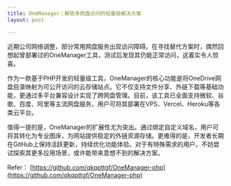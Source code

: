 ```yaml
---
title: OneManager：解锁多网盘访问的轻量级解决方案
layout: post

---
```

近期公司网络调整，部分常用网盘服务出现访问障碍。在寻找替代方案时，偶然回想起曾部署过的OneManager工具，测试后发现其仍能正常访问，这着实令人惊喜。

作为一款基于PHP开发的轻量级工具，OneManager的核心功能是将OneDrive网盘目录映射为可公开访问的云存储站点。它不仅支持文件分享、外链下载等基础功能，更通过多平台兼容设计实现了跨网盘管理。目前，该工具已全面支持微软、谷歌、百度、阿里等主流网盘服务，用户可将其部署在VPS、Vercel、Heroku等各类云平台。

值得一提的是，OneManager的扩展性尤为突出。通过绑定自定义域名，用户可将其转化为专业图床，为网站提供稳定的外链资源存储。更难得的是，开发者长期在GitHub上保持活跃更新，持续优化功能体验。对于有特殊需求的用户，不妨尝试探索其更多应用场景，或许能带来意想不到的解决方案。
           
Refer：
[https://github.com/qkqpttgf/OneManager-php](https://github.com/qkqpttgf/OneManager-php)



